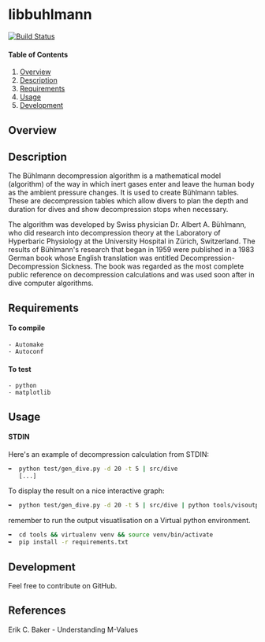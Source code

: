 # libbuhlmann

[![Build Status](https://secure.travis-ci.org/AquaBSD/libbuhlmann.svg)](https://travis-ci.org/AquaBSD/libbuhlmann)

#### Table of Contents

1. [Overview](#overview)
2. [Description](#description)
2. [Requirements](#Requirements)
3. [Usage](#usage)
4. [Development](#development)

## Overview

## Description

The Bühlmann decompression algorithm is  a mathematical model (algorithm) of the
way in which inert gases enter and  leave the human body as the ambient pressure
changes. It  is used to create  Bühlmann tables. These  are decompression tables
which  allow  divers  to  plan  the  depth  and  duration  for  dives  and  show
decompression stops when necessary.

The algorithm was  developed by Swiss physician Dr. Albert  A. Bühlmann, who did
research into decompression theory at the Laboratory of Hyperbaric Physiology at
the  University  Hospital in  Zürich,  Switzerland.  The  results of  Bühlmann's
research that began  in 1959 were published in a 1983  German book whose English
translation  was  entitled Decompression-Decompression  Sickness.  The book  was
regarded as the most complete public reference on decompression calculations and
was used soon after in dive computer algorithms.

## Requirements

#### To compile
	- Automake
	- Autoconf

#### To test
	- python
	- matplotlib

## Usage

#### STDIN

Here's an example of decompression calculation from STDIN:

```bash
➥  python test/gen_dive.py -d 20 -t 5 | src/dive 
   [...]
```   

To display the result on a nice interactive graph:

```bash
➥  python test/gen_dive.py -d 20 -t 5 | src/dive | python tools/visoutput.py
```

remember to run the output visuatlisation on a Virtual python environment.
```bash
➥  cd tools && virtualenv venv && source venv/bin/activate
➥  pip install -r requirements.txt
```

## Development

Feel free to contribute on GitHub.


## References

Erik C. Baker - Understanding M-Values